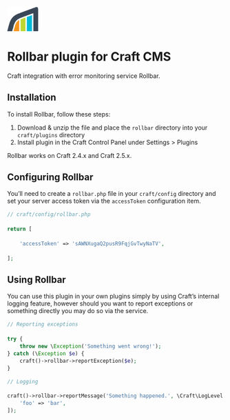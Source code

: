 <img src="./rollbar/resources/icon.svg" width="72">

# Rollbar plugin for Craft CMS

Craft integration with error monitoring service Rollbar.

## Installation

To install Rollbar, follow these steps:

1. Download & unzip the file and place the `rollbar` directory into your `craft/plugins` directory
2. Install plugin in the Craft Control Panel under Settings > Plugins

Rollbar works on Craft 2.4.x and Craft 2.5.x.

## Configuring Rollbar

You’ll need to create a `rollbar.php` file in your `craft/config` directory and set your server access token via the `accessToken` configuration item.

```php
// craft/config/rollbar.php

return [

    'accessToken' => 'sAWNXugaQ2pusR9FqjGvTwyNaTV',

];
```

## Using Rollbar

You can use this plugin in your own plugins simply by using Craft’s internal logging feature, however should you want to report exceptions or something directly you may do so via the service.

```php
// Reporting exceptions

try {
    throw new \Exception('Something went wrong!');
} catch (\Exception $e) {
    craft()->rollbar->reportException($e);
}
```

```php
// Logging

craft()->rollbar->reportMessage('Something happened.', \Craft\LogLevel::Info, [
    'foo' => 'bar',
]);
```
